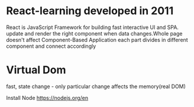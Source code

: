 # React-learning developed in 2011

React is JavaScript Framework for building fast interactive UI and SPA.
update and render the right component when data changes.Whole page doesn't affect
Component-Based Application each part divides in different component and connect accordingly

# Virtual Dom
fast, state change - only particular change affects the memory(real DOM) 

Install Node  https://nodejs.org/en